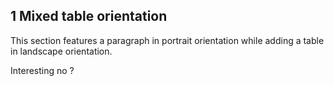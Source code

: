 ## 1 Mixed table orientation

This section features a paragraph in portrait orientation while adding a table in landscape orientation.

<!-- image -->

Interesting no ?